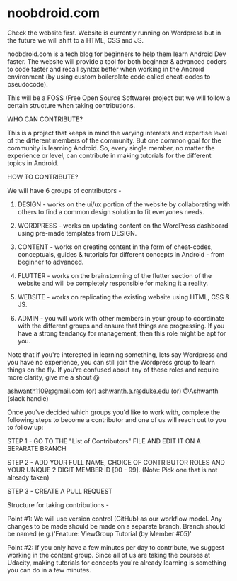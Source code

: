 # noobdroid.com
Check the website first.
Website is currently running on Wordpress but in the future we will shift to a HTML, CSS and JS.


noobdroid.com is a tech blog for beginners to help them learn Android Dev faster.
The website will provide a tool for both beginner & advanced coders to code faster and recall syntax better when working in the Android environment (by using custom boilerplate code called cheat-codes to pseudocode).

This will be a FOSS (Free Open Source Software) project but we will follow a certain structure when taking contributions. 

WHO CAN CONTRIBUTE?

This is a project that keeps in mind the varying interests and expertise level of the different members of the community. But one common goal for the community is learning Android. So, every single member, no matter the experience or level, can contribute in making tutorials for the different topics in Android.

HOW TO CONTRIBUTE?

We will have 6 groups of contributors -

1) DESIGN - works on the ui/ux portion of the website by collaborating with others to find a common design solution to fit everyones needs.

2) WORDPRESS - works on updating content on the WordPress dashboard using pre-made templates from DESIGN.

3) CONTENT - works on creating content in the form of cheat-codes, conceptuals, guides & tutorials for different concepts in Android - from beginner to advanced.

4) FLUTTER - works on the brainstorming of the flutter section of the website and will be completely responsible for making it a reality.

5) WEBSITE - works on replicating the existing website using HTML, CSS & JS.

6) ADMIN - you will work with other members in your group to coordinate with the different groups and ensure that things are progressing. If you have a strong tendancy for management, then this role might be apt for you.

Note that if you're interested in learning something, lets say Wordpress and you have no experience, you can still join the Wordpress group to learn things on the fly. If you're confused about any of these roles and require more clarity, give me a shout @ 

ashwanth1109@gmail.com (or) ashwanth.a.r@duke.edu (or) @Ashwanth (slack handle)

Once you've decided which groups you'd like to work with, complete the following steps to become a contributor and one of us will reach out to you to follow up:

STEP 1 - GO TO THE "List of Contributors" FILE AND EDIT IT ON A SEPARATE BRANCH

STEP 2 - ADD YOUR FULL NAME, CHOICE OF CONTRIBUTOR ROLES AND YOUR UNIQUE 2 DIGIT MEMBER ID [00 - 99]. (Note: Pick one that is not already taken)

STEP 3 - CREATE A PULL REQUEST

Structure for taking contributions - 

Point #1:
We will use version control (GitHub) as our workflow model. Any changes to be made should be made on a separate branch. Branch should be named (e.g.)'Feature: ViewGroup Tutorial (by Member #05)'

Point #2:
If you only have a few minutes per day to contribute, we suggest working in the content group. Since all of us are taking the courses at Udacity, making tutorials for concepts you're already learning is something you can do in a few minutes.


